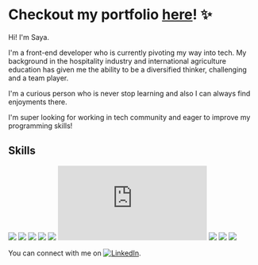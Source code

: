 # Checkout my portfolio [here](https://sayafolio.web.app/)! ✨

Hi! I'm Saya.

I'm a front-end developer who is currently pivoting my way into tech. My background in the hospitality industry and international agriculture education has given me the ability to be a diversified thinker, challenging and a team player. 

I'm a curious person who is never stop learning and also I can always find enjoyments there. 

I'm super looking for working in tech community and eager to improve my programming skills!


## Skills

![](https://img.shields.io/badge/<Lang>-<TypeScript>-E6526F?style=for-the-badge&logo=typescript)
![](https://img.shields.io/badge/<Lang>-<JavaScript>-E6526F?style=for-the-badge&logo=javascript)
![](https://img.shields.io/badge/<Libr>-<React>-68A51C?style=for-the-badge&logo=react)
![](https://img.shields.io/badge/<Libr>-<Redux>-68A51C?style=for-the-badge&logo=redux)
![](https://img.shields.io/badge/<Libr>-<SASS(SCSS)>-68A51C?style=for-the-badge&logo=sass)
![](https://img.shields.io/badge/<Libr>-<Node.js>-68A51C?style=for-the-badge&logo=node.js)
![](https://img.shields.io/badge/<Libr>-<Tailwind.css>-68A51C?style=for-the-badge&logo=tailwindcss)
![](https://img.shields.io/badge/<Database>-<MongoDB>-FECC00?style=for-the-badge&logo=mongodb)
![](https://img.shields.io/badge/<Database>-<Firebase>-FECC00?style=for-the-badge&logo=firebase)

<!-- Actual text -->

You can connect with me on [![LinkedIn][1.1]][1].

<!-- Icons -->

[1.1]: https://raw.githubusercontent.com/MartinHeinz/MartinHeinz/master/linkedin-3-16.png (LinkedIn icon without padding)

<!-- Links to your social media accounts -->

[1]: https://www.linkedin.com/in/saya
